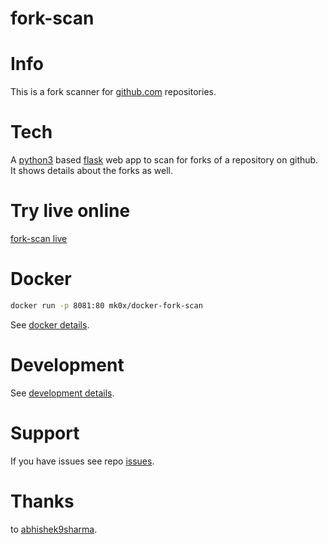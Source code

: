 # fork-scan

# Info
This is a fork scanner for [github.com](https://github.com/mko-x) repositories.

# Tech
A [python3](https://python.org) based [flask](http://flask.pocoo.org/) web app to scan for forks of a repository on github. It shows details about the forks as well.

# Try live online
[fork-scan live](https://fs.m-ko.de)

# Docker
```bash
docker run -p 8081:80 mk0x/docker-fork-scan
```
See [docker details](https://github.com/mko-x/fork-scan/blob/master/docs/development.md).

# Development
See [development details](https://github.com/mko-x/fork-scan/blob/master/docs/development.md).

# Support
If you have issues see repo [issues](https://github.com/mko-x/fork-scan/issues).

# Thanks
to [abhishek9sharma](https://github.com/abhishek9sharma).